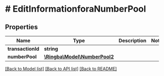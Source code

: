 # # EditInformationforaNumberPool

## Properties

Name | Type | Description | Notes
------------ | ------------- | ------------- | -------------
**transactionId** | **string** |  |
**numberPool** | [**\Ringba\Model\NumberPool2**](NumberPool2.md) |  |

[[Back to Model list]](../../README.md#models) [[Back to API list]](../../README.md#endpoints) [[Back to README]](../../README.md)
